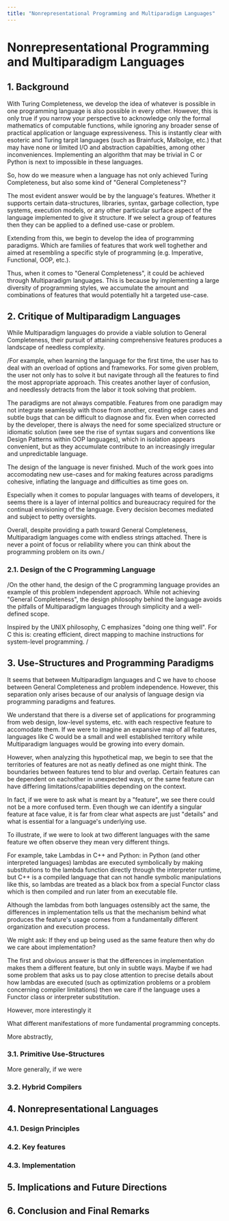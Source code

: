 ```yaml
---
title: "Nonrepresentational Programming and Multiparadigm Languages"
---
```

# Nonrepresentational Programming and Multiparadigm Languages
## 1. Background

With Turing Completeness, we develop the idea of whatever is possible in one programming language is also possible in every other. However, this is only true if you narrow your perspective to acknowledge only the formal mathematics of computable functions, while ignoring any broader sense of practical application or language expressiveness. This is instantly clear with esoteric and Turing tarpit languages (such as Brainfuck, Malbolge, etc.) that may have none or limited I/O and abstraction capabilties, among other inconveniences. Implementing an algorithm that may be trivial in C or Python is next to impossible in these languages.

So, how do we measure when a language has not only achieved Turing Completeness, but also some kind of "General Completeness"?

The most evident answer would be by the language's features. Whether it supports certain data-structures, libraries, syntax, garbage collection, type systems, execution models, or any other particular surface aspect of the language implemented to give it structure. If we select a group of features then they can be applied to a defined use-case or problem.

Extending from this, we begin to develop the idea of programming paradigms. Which are families of features that work well toghether and aimed at resembling a specific style of programming (e.g. Imperative, Functional, OOP, etc.).

Thus, when it comes to "General Completeness", it could be achieved through Multiparadigm languages. This is because by implementing a large diversity of programming styles, we accumulate the amount and combinations of features that would potentially hit a targeted use-case.

## 2. Critique of Multiparadigm Languages

While Multiparadigm languages do provide a viable solution to General Completeness, their pursuit of attaining comprehensive features produces a landscape of needless complexity.

/For example, when learning the language for the first time, the user has to deal with an overload of options and frameworks. For some given problem, the user not only has to solve it but navigate through all the features to find the most appropriate approach. This creates another layer of confusion, and needlessly detracts from the labor it took solving that problem.

The paradigms are not always compatible. Features from one paradigm may not integrate seamlessly with those from another, creating edge cases and subtle bugs that can be difficult to diagnose and fix. Even when corrected by the developer, there is always the need for some specialized structure or idiomatic solution (wee see the rise of syntax sugars and conventions like Design Patterns within OOP languages), which in isolation appears convenient, but as they accumulate contribute to an increasingly irregular and unpredictable language.

The design of the language is never finished. Much of the work goes into accomodating new use-cases and for making features across paradigms cohesive, inflating the language and difficulties as time goes on.

Especially when it comes to popular languages with teams of developers, it seems there is a layer of internal politics and bureaucracy required for the continual envisioning of the language. Every decision becomes mediated and subject to petty oversights. 

Overall, despite providing a path toward General Completeness, Multiparadigm languages come with endless strings attached. There is never a point of focus or reliability where you can think about the programming problem on its own./

### 2.1. Design of the C Programming Language

/On the other hand, the design of the C programming language provides an example of this problem independent approach. While not achieving "General Completeness", the design philosophy behind the language avoids the pitfalls of Multiparadigm languages through simplicity and a well-defined scope.

Inspired by the UNIX philosophy, C emphasizes "doing one thing well". For C this is: creating efficient, direct mapping to machine instructions for system-level programming. 
/


## 3. Use-Structures and Programming Paradigms

It seems that between Multiparadigm languages and C we have to choose between General Completeness and problem independence. However, this separation only arises because of our analysis of language design via programming paradigms and features.

We understand that there is a diverse set of applications for programming from web design, low-level systems, etc. with each respective feature to accomodate them. If we were to imagine an expansive map of all features, languages like C would be a small and well established territory while Multiparadigm languages would be growing into every domain.

However, when analyzing this hypothetical map, we begin to see that the territories of features are not as neatly defined as one might think. The boundaries between features tend to blur and overlap. Certain features can be dependent on eachother in unexpected ways, or the same feature can have differing limitations/capabilities depending on the context.

In fact, if we were to ask what is meant by a "feature", we see there could not be a more confused term. Even though we can identify a singular feature at face value, it is far from clear what aspects are just "details" and what is essential for a language's underlying use.

To illustrate, if we were to look at two different languages with the same feature we often observe they mean very different things.

For example, take Lambdas in C++ and Python: in Python (and other interpreted languages) lambdas are executed symbolically by making substitutions to the lambda function directly through the interpreter runtime, but C++ is a compiled language that can not handle symbolic manipulations like this, so lambdas are treated as a black box from a special Functor class which is then compiled and run later from an executable file.

Although the lambdas from both languages ostensibly act the same, the differences in implementation tells us that the mechanism behind what produces the feature's usage comes from a fundamentally different organization and execution process.

We might ask: If they end up being used as the same feature then why do we care about implementation?

The first and obvious answer is that the differences in implementation makes them a different feature, but only in subtle ways. Maybe if we had some problem that asks us to pay close attention to precise details about how lambdas are executed (such as optimization problems or a problem concerning compiler limitations) then we care if the language uses a Functor class or interpreter substitution.

However, more interestingly it 

What different manifestations of more fundamental programming concepts.

More abstractly, 

### 3.1. Primitive Use-Structures

More generally, if we were

### 3.2. Hybrid Compilers
## 4. Nonrepresentational Languages
### 4.1. Design Principles
### 4.2. Key features
### 4.3. Implementation
## 5. Implications and Future Directions
## 6. Conclusion and Final Remarks
